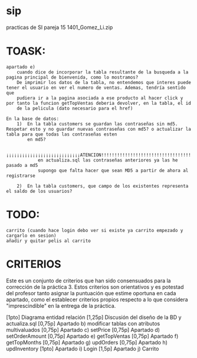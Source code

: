 # sip
practicas de SI
pareja 15
1401_Gomez_Li.zip

# TOASK:
	apartado e)
		cuando dice de incorporar la tabla resultante de la busqueda a la pagina principal de bienvenida, como lo mostramos?
		De imprimir los datos de la tabla, no entendemos que interes puede tener el usuario en ver el numero de ventas. Ademas, tendría sentido que
		pudiera ir a la pagina asociada a ese producto al hacer click y por tanto la funcion getTopVentas deberia devolver, en la tabla, el id
		de la pelicula (dato necesario para el href)

	En la base de datos:
		1)	En la tabla customers se guardan las contraseñas sin md5. Respetar esto y no guardar nuevas contraseñas con md5? o actualizar la tabla para que todas las contraseñas esten
			en md5?

			¡¡¡¡¡¡¡¡¡¡¡¡¡¡¡¡¡¡¡¡¡¡¡¡¡¡¡¡ATENCION!!!!!!!!!!!!!!!!!!!!!!!!!!!!!!!!!!!!!!!!!
				en actualiza.sql las contraseñas anteriores ya las he pasado a md5
				supongo que falta hacer que sean MD5 a partir de ahora al registrarse
			
		2)	En la tabla customers, que campo de los existentes representa el saldo de los usuarios?

# TODO:
	carrito (cuando hace login debo ver si existe ya carrito empezado y cargarlo en sesion)
	añadir y quitar pelis al carrito

# CRITERIOS

Este es un conjunto de criterios que han sido consensuados para la corrección de la práctica 3. Estos criterios son orientativos y es potestad del profesor tanto asignar la puntuación que estime oportuna en cada apartado, como el establecer criterios propios respecto a lo que considera "imprescindible" en la entrega de la práctica.

[1pto]  Diagrama entidad relación
 [1,25p] Discusión del diseño de la BD y actualiza.sql
 [0,75p] Apartado b) modificar tablas con atributos multivaluados
 [0,75p] Apartado c) setPrice
 [0,75p] Apartado d) setOrderAmount
 [0,75p] Apartado e) getTopVentas
 [0,75p] Apartado f) getTopMonths
 [0,75p] Apartado g) updOrders
 [0,75p] Apartado h) updInventory
 [1pto]  Apartado i) Login
 [1,5p]  Apartado j) Carrito


